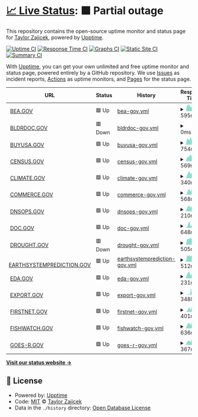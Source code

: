 # [📈 Live Status](https://taylor-work.github.io/10x-uptime): <!--live status--> **🟧 Partial outage**

This repository contains the open-source uptime monitor and status page for [Taylor Zajicek](https://taylor-work.github.io/10x-uptime), powered by [Upptime](https://github.com/upptime/upptime).

[![Uptime CI](https://github.com/taylor-work/10x-uptime/workflows/Uptime%20CI/badge.svg)](https://github.com/upptime/upptime/actions?query=workflow%3A%22Uptime+CI%22)
[![Response Time CI](https://github.com/taylor-work/10x-uptime/workflows/Response%20Time%20CI/badge.svg)](https://github.com/upptime/upptime/actions?query=workflow%3A%22Response+Time+CI%22)
[![Graphs CI](https://github.com/taylor-work/10x-uptime/workflows/Graphs%20CI/badge.svg)](https://github.com/upptime/upptime/actions?query=workflow%3A%22Graphs+CI%22)
[![Static Site CI](https://github.com/taylor-work/10x-uptime/workflows/Static%20Site%20CI/badge.svg)](https://github.com/upptime/upptime/actions?query=workflow%3A%22Static+Site+CI%22)
[![Summary CI](https://github.com/taylor-work/10x-uptime/workflows/Summary%20CI/badge.svg)](https://github.com/upptime/upptime/actions?query=workflow%3A%22Summary+CI%22)

With [Upptime](https://upptime.js.org), you can get your own unlimited and free uptime monitor and status page, powered entirely by a GitHub repository. We use [Issues](https://github.com/taylor-work/10x-uptime/issues) as incident reports, [Actions](https://github.com/taylor-work/10x-uptime/actions) as uptime monitors, and [Pages](https://taylor-work.github.io/10x-uptime) for the status page.

<!--start: status pages-->
<!-- This summary is generated by Upptime (https://github.com/upptime/upptime) -->
<!-- Do not edit this manually, your changes will be overwritten -->
<!-- prettier-ignore -->
| URL | Status | History | Response Time | Uptime |
| --- | ------ | ------- | ------------- | ------ |
| <img alt="" src="https://favicons.githubusercontent.com/bea.gov" height="13"> [BEA.GOV](https://BEA.GOV) | 🟩 Up | [bea-gov.yml](https://github.com/taylor-work/10x-uptime/commits/HEAD/history/bea-gov.yml) | <details><summary><img alt="Response time graph" src="./graphs/bea-gov/response-time-week.png" height="20"> 595ms</summary><br><a href="https://taylor-work.github.io/10x-uptime/history/bea-gov"><img alt="Response time 466" src="https://img.shields.io/endpoint?url=https%3A%2F%2Fraw.githubusercontent.com%2Ftaylor-work%2F10x-uptime%2FHEAD%2Fapi%2Fbea-gov%2Fresponse-time.json"></a><br><a href="https://taylor-work.github.io/10x-uptime/history/bea-gov"><img alt="24-hour response time 654" src="https://img.shields.io/endpoint?url=https%3A%2F%2Fraw.githubusercontent.com%2Ftaylor-work%2F10x-uptime%2FHEAD%2Fapi%2Fbea-gov%2Fresponse-time-day.json"></a><br><a href="https://taylor-work.github.io/10x-uptime/history/bea-gov"><img alt="7-day response time 595" src="https://img.shields.io/endpoint?url=https%3A%2F%2Fraw.githubusercontent.com%2Ftaylor-work%2F10x-uptime%2FHEAD%2Fapi%2Fbea-gov%2Fresponse-time-week.json"></a><br><a href="https://taylor-work.github.io/10x-uptime/history/bea-gov"><img alt="30-day response time 466" src="https://img.shields.io/endpoint?url=https%3A%2F%2Fraw.githubusercontent.com%2Ftaylor-work%2F10x-uptime%2FHEAD%2Fapi%2Fbea-gov%2Fresponse-time-month.json"></a><br><a href="https://taylor-work.github.io/10x-uptime/history/bea-gov"><img alt="1-year response time 466" src="https://img.shields.io/endpoint?url=https%3A%2F%2Fraw.githubusercontent.com%2Ftaylor-work%2F10x-uptime%2FHEAD%2Fapi%2Fbea-gov%2Fresponse-time-year.json"></a></details> | <details><summary><a href="https://taylor-work.github.io/10x-uptime/history/bea-gov">0.00%</a></summary><a href="https://taylor-work.github.io/10x-uptime/history/bea-gov"><img alt="All-time uptime 0.00%" src="https://img.shields.io/endpoint?url=https%3A%2F%2Fraw.githubusercontent.com%2Ftaylor-work%2F10x-uptime%2FHEAD%2Fapi%2Fbea-gov%2Fuptime.json"></a><br><a href="https://taylor-work.github.io/10x-uptime/history/bea-gov"><img alt="24-hour uptime 0.00%" src="https://img.shields.io/endpoint?url=https%3A%2F%2Fraw.githubusercontent.com%2Ftaylor-work%2F10x-uptime%2FHEAD%2Fapi%2Fbea-gov%2Fuptime-day.json"></a><br><a href="https://taylor-work.github.io/10x-uptime/history/bea-gov"><img alt="7-day uptime 0.00%" src="https://img.shields.io/endpoint?url=https%3A%2F%2Fraw.githubusercontent.com%2Ftaylor-work%2F10x-uptime%2FHEAD%2Fapi%2Fbea-gov%2Fuptime-week.json"></a><br><a href="https://taylor-work.github.io/10x-uptime/history/bea-gov"><img alt="30-day uptime 0.00%" src="https://img.shields.io/endpoint?url=https%3A%2F%2Fraw.githubusercontent.com%2Ftaylor-work%2F10x-uptime%2FHEAD%2Fapi%2Fbea-gov%2Fuptime-month.json"></a><br><a href="https://taylor-work.github.io/10x-uptime/history/bea-gov"><img alt="1-year uptime 0.00%" src="https://img.shields.io/endpoint?url=https%3A%2F%2Fraw.githubusercontent.com%2Ftaylor-work%2F10x-uptime%2FHEAD%2Fapi%2Fbea-gov%2Fuptime-year.json"></a></details>
| <img alt="" src="https://favicons.githubusercontent.com/bldrdoc.gov" height="13"> [BLDRDOC.GOV](https://BLDRDOC.GOV) | 🟥 Down | [bldrdoc-gov.yml](https://github.com/taylor-work/10x-uptime/commits/HEAD/history/bldrdoc-gov.yml) | <details><summary><img alt="Response time graph" src="./graphs/bldrdoc-gov/response-time-week.png" height="20"> 0ms</summary><br><a href="https://taylor-work.github.io/10x-uptime/history/bldrdoc-gov"><img alt="Response time 0" src="https://img.shields.io/endpoint?url=https%3A%2F%2Fraw.githubusercontent.com%2Ftaylor-work%2F10x-uptime%2FHEAD%2Fapi%2Fbldrdoc-gov%2Fresponse-time.json"></a><br><a href="https://taylor-work.github.io/10x-uptime/history/bldrdoc-gov"><img alt="24-hour response time 0" src="https://img.shields.io/endpoint?url=https%3A%2F%2Fraw.githubusercontent.com%2Ftaylor-work%2F10x-uptime%2FHEAD%2Fapi%2Fbldrdoc-gov%2Fresponse-time-day.json"></a><br><a href="https://taylor-work.github.io/10x-uptime/history/bldrdoc-gov"><img alt="7-day response time 0" src="https://img.shields.io/endpoint?url=https%3A%2F%2Fraw.githubusercontent.com%2Ftaylor-work%2F10x-uptime%2FHEAD%2Fapi%2Fbldrdoc-gov%2Fresponse-time-week.json"></a><br><a href="https://taylor-work.github.io/10x-uptime/history/bldrdoc-gov"><img alt="30-day response time 0" src="https://img.shields.io/endpoint?url=https%3A%2F%2Fraw.githubusercontent.com%2Ftaylor-work%2F10x-uptime%2FHEAD%2Fapi%2Fbldrdoc-gov%2Fresponse-time-month.json"></a><br><a href="https://taylor-work.github.io/10x-uptime/history/bldrdoc-gov"><img alt="1-year response time 0" src="https://img.shields.io/endpoint?url=https%3A%2F%2Fraw.githubusercontent.com%2Ftaylor-work%2F10x-uptime%2FHEAD%2Fapi%2Fbldrdoc-gov%2Fresponse-time-year.json"></a></details> | <details><summary><a href="https://taylor-work.github.io/10x-uptime/history/bldrdoc-gov">0.00%</a></summary><a href="https://taylor-work.github.io/10x-uptime/history/bldrdoc-gov"><img alt="All-time uptime 0.00%" src="https://img.shields.io/endpoint?url=https%3A%2F%2Fraw.githubusercontent.com%2Ftaylor-work%2F10x-uptime%2FHEAD%2Fapi%2Fbldrdoc-gov%2Fuptime.json"></a><br><a href="https://taylor-work.github.io/10x-uptime/history/bldrdoc-gov"><img alt="24-hour uptime 0.00%" src="https://img.shields.io/endpoint?url=https%3A%2F%2Fraw.githubusercontent.com%2Ftaylor-work%2F10x-uptime%2FHEAD%2Fapi%2Fbldrdoc-gov%2Fuptime-day.json"></a><br><a href="https://taylor-work.github.io/10x-uptime/history/bldrdoc-gov"><img alt="7-day uptime 0.00%" src="https://img.shields.io/endpoint?url=https%3A%2F%2Fraw.githubusercontent.com%2Ftaylor-work%2F10x-uptime%2FHEAD%2Fapi%2Fbldrdoc-gov%2Fuptime-week.json"></a><br><a href="https://taylor-work.github.io/10x-uptime/history/bldrdoc-gov"><img alt="30-day uptime 0.00%" src="https://img.shields.io/endpoint?url=https%3A%2F%2Fraw.githubusercontent.com%2Ftaylor-work%2F10x-uptime%2FHEAD%2Fapi%2Fbldrdoc-gov%2Fuptime-month.json"></a><br><a href="https://taylor-work.github.io/10x-uptime/history/bldrdoc-gov"><img alt="1-year uptime 0.00%" src="https://img.shields.io/endpoint?url=https%3A%2F%2Fraw.githubusercontent.com%2Ftaylor-work%2F10x-uptime%2FHEAD%2Fapi%2Fbldrdoc-gov%2Fuptime-year.json"></a></details>
| <img alt="" src="https://favicons.githubusercontent.com/buyusa.gov" height="13"> [BUYUSA.GOV](https://BUYUSA.GOV) | 🟩 Up | [buyusa-gov.yml](https://github.com/taylor-work/10x-uptime/commits/HEAD/history/buyusa-gov.yml) | <details><summary><img alt="Response time graph" src="./graphs/buyusa-gov/response-time-week.png" height="20"> 754ms</summary><br><a href="https://taylor-work.github.io/10x-uptime/history/buyusa-gov"><img alt="Response time 470" src="https://img.shields.io/endpoint?url=https%3A%2F%2Fraw.githubusercontent.com%2Ftaylor-work%2F10x-uptime%2FHEAD%2Fapi%2Fbuyusa-gov%2Fresponse-time.json"></a><br><a href="https://taylor-work.github.io/10x-uptime/history/buyusa-gov"><img alt="24-hour response time 652" src="https://img.shields.io/endpoint?url=https%3A%2F%2Fraw.githubusercontent.com%2Ftaylor-work%2F10x-uptime%2FHEAD%2Fapi%2Fbuyusa-gov%2Fresponse-time-day.json"></a><br><a href="https://taylor-work.github.io/10x-uptime/history/buyusa-gov"><img alt="7-day response time 754" src="https://img.shields.io/endpoint?url=https%3A%2F%2Fraw.githubusercontent.com%2Ftaylor-work%2F10x-uptime%2FHEAD%2Fapi%2Fbuyusa-gov%2Fresponse-time-week.json"></a><br><a href="https://taylor-work.github.io/10x-uptime/history/buyusa-gov"><img alt="30-day response time 470" src="https://img.shields.io/endpoint?url=https%3A%2F%2Fraw.githubusercontent.com%2Ftaylor-work%2F10x-uptime%2FHEAD%2Fapi%2Fbuyusa-gov%2Fresponse-time-month.json"></a><br><a href="https://taylor-work.github.io/10x-uptime/history/buyusa-gov"><img alt="1-year response time 470" src="https://img.shields.io/endpoint?url=https%3A%2F%2Fraw.githubusercontent.com%2Ftaylor-work%2F10x-uptime%2FHEAD%2Fapi%2Fbuyusa-gov%2Fresponse-time-year.json"></a></details> | <details><summary><a href="https://taylor-work.github.io/10x-uptime/history/buyusa-gov">0.00%</a></summary><a href="https://taylor-work.github.io/10x-uptime/history/buyusa-gov"><img alt="All-time uptime 0.00%" src="https://img.shields.io/endpoint?url=https%3A%2F%2Fraw.githubusercontent.com%2Ftaylor-work%2F10x-uptime%2FHEAD%2Fapi%2Fbuyusa-gov%2Fuptime.json"></a><br><a href="https://taylor-work.github.io/10x-uptime/history/buyusa-gov"><img alt="24-hour uptime 0.00%" src="https://img.shields.io/endpoint?url=https%3A%2F%2Fraw.githubusercontent.com%2Ftaylor-work%2F10x-uptime%2FHEAD%2Fapi%2Fbuyusa-gov%2Fuptime-day.json"></a><br><a href="https://taylor-work.github.io/10x-uptime/history/buyusa-gov"><img alt="7-day uptime 0.00%" src="https://img.shields.io/endpoint?url=https%3A%2F%2Fraw.githubusercontent.com%2Ftaylor-work%2F10x-uptime%2FHEAD%2Fapi%2Fbuyusa-gov%2Fuptime-week.json"></a><br><a href="https://taylor-work.github.io/10x-uptime/history/buyusa-gov"><img alt="30-day uptime 0.00%" src="https://img.shields.io/endpoint?url=https%3A%2F%2Fraw.githubusercontent.com%2Ftaylor-work%2F10x-uptime%2FHEAD%2Fapi%2Fbuyusa-gov%2Fuptime-month.json"></a><br><a href="https://taylor-work.github.io/10x-uptime/history/buyusa-gov"><img alt="1-year uptime 0.00%" src="https://img.shields.io/endpoint?url=https%3A%2F%2Fraw.githubusercontent.com%2Ftaylor-work%2F10x-uptime%2FHEAD%2Fapi%2Fbuyusa-gov%2Fuptime-year.json"></a></details>
| <img alt="" src="https://favicons.githubusercontent.com/census.gov" height="13"> [CENSUS.GOV](https://CENSUS.GOV) | 🟩 Up | [census-gov.yml](https://github.com/taylor-work/10x-uptime/commits/HEAD/history/census-gov.yml) | <details><summary><img alt="Response time graph" src="./graphs/census-gov/response-time-week.png" height="20"> 569ms</summary><br><a href="https://taylor-work.github.io/10x-uptime/history/census-gov"><img alt="Response time 412" src="https://img.shields.io/endpoint?url=https%3A%2F%2Fraw.githubusercontent.com%2Ftaylor-work%2F10x-uptime%2FHEAD%2Fapi%2Fcensus-gov%2Fresponse-time.json"></a><br><a href="https://taylor-work.github.io/10x-uptime/history/census-gov"><img alt="24-hour response time 494" src="https://img.shields.io/endpoint?url=https%3A%2F%2Fraw.githubusercontent.com%2Ftaylor-work%2F10x-uptime%2FHEAD%2Fapi%2Fcensus-gov%2Fresponse-time-day.json"></a><br><a href="https://taylor-work.github.io/10x-uptime/history/census-gov"><img alt="7-day response time 569" src="https://img.shields.io/endpoint?url=https%3A%2F%2Fraw.githubusercontent.com%2Ftaylor-work%2F10x-uptime%2FHEAD%2Fapi%2Fcensus-gov%2Fresponse-time-week.json"></a><br><a href="https://taylor-work.github.io/10x-uptime/history/census-gov"><img alt="30-day response time 412" src="https://img.shields.io/endpoint?url=https%3A%2F%2Fraw.githubusercontent.com%2Ftaylor-work%2F10x-uptime%2FHEAD%2Fapi%2Fcensus-gov%2Fresponse-time-month.json"></a><br><a href="https://taylor-work.github.io/10x-uptime/history/census-gov"><img alt="1-year response time 412" src="https://img.shields.io/endpoint?url=https%3A%2F%2Fraw.githubusercontent.com%2Ftaylor-work%2F10x-uptime%2FHEAD%2Fapi%2Fcensus-gov%2Fresponse-time-year.json"></a></details> | <details><summary><a href="https://taylor-work.github.io/10x-uptime/history/census-gov">0.00%</a></summary><a href="https://taylor-work.github.io/10x-uptime/history/census-gov"><img alt="All-time uptime 0.00%" src="https://img.shields.io/endpoint?url=https%3A%2F%2Fraw.githubusercontent.com%2Ftaylor-work%2F10x-uptime%2FHEAD%2Fapi%2Fcensus-gov%2Fuptime.json"></a><br><a href="https://taylor-work.github.io/10x-uptime/history/census-gov"><img alt="24-hour uptime 0.00%" src="https://img.shields.io/endpoint?url=https%3A%2F%2Fraw.githubusercontent.com%2Ftaylor-work%2F10x-uptime%2FHEAD%2Fapi%2Fcensus-gov%2Fuptime-day.json"></a><br><a href="https://taylor-work.github.io/10x-uptime/history/census-gov"><img alt="7-day uptime 0.00%" src="https://img.shields.io/endpoint?url=https%3A%2F%2Fraw.githubusercontent.com%2Ftaylor-work%2F10x-uptime%2FHEAD%2Fapi%2Fcensus-gov%2Fuptime-week.json"></a><br><a href="https://taylor-work.github.io/10x-uptime/history/census-gov"><img alt="30-day uptime 0.00%" src="https://img.shields.io/endpoint?url=https%3A%2F%2Fraw.githubusercontent.com%2Ftaylor-work%2F10x-uptime%2FHEAD%2Fapi%2Fcensus-gov%2Fuptime-month.json"></a><br><a href="https://taylor-work.github.io/10x-uptime/history/census-gov"><img alt="1-year uptime 0.00%" src="https://img.shields.io/endpoint?url=https%3A%2F%2Fraw.githubusercontent.com%2Ftaylor-work%2F10x-uptime%2FHEAD%2Fapi%2Fcensus-gov%2Fuptime-year.json"></a></details>
| <img alt="" src="https://favicons.githubusercontent.com/climate.gov" height="13"> [CLIMATE.GOV](https://CLIMATE.GOV) | 🟩 Up | [climate-gov.yml](https://github.com/taylor-work/10x-uptime/commits/HEAD/history/climate-gov.yml) | <details><summary><img alt="Response time graph" src="./graphs/climate-gov/response-time-week.png" height="20"> 340ms</summary><br><a href="https://taylor-work.github.io/10x-uptime/history/climate-gov"><img alt="Response time 250" src="https://img.shields.io/endpoint?url=https%3A%2F%2Fraw.githubusercontent.com%2Ftaylor-work%2F10x-uptime%2FHEAD%2Fapi%2Fclimate-gov%2Fresponse-time.json"></a><br><a href="https://taylor-work.github.io/10x-uptime/history/climate-gov"><img alt="24-hour response time 357" src="https://img.shields.io/endpoint?url=https%3A%2F%2Fraw.githubusercontent.com%2Ftaylor-work%2F10x-uptime%2FHEAD%2Fapi%2Fclimate-gov%2Fresponse-time-day.json"></a><br><a href="https://taylor-work.github.io/10x-uptime/history/climate-gov"><img alt="7-day response time 340" src="https://img.shields.io/endpoint?url=https%3A%2F%2Fraw.githubusercontent.com%2Ftaylor-work%2F10x-uptime%2FHEAD%2Fapi%2Fclimate-gov%2Fresponse-time-week.json"></a><br><a href="https://taylor-work.github.io/10x-uptime/history/climate-gov"><img alt="30-day response time 250" src="https://img.shields.io/endpoint?url=https%3A%2F%2Fraw.githubusercontent.com%2Ftaylor-work%2F10x-uptime%2FHEAD%2Fapi%2Fclimate-gov%2Fresponse-time-month.json"></a><br><a href="https://taylor-work.github.io/10x-uptime/history/climate-gov"><img alt="1-year response time 250" src="https://img.shields.io/endpoint?url=https%3A%2F%2Fraw.githubusercontent.com%2Ftaylor-work%2F10x-uptime%2FHEAD%2Fapi%2Fclimate-gov%2Fresponse-time-year.json"></a></details> | <details><summary><a href="https://taylor-work.github.io/10x-uptime/history/climate-gov">0.00%</a></summary><a href="https://taylor-work.github.io/10x-uptime/history/climate-gov"><img alt="All-time uptime 0.00%" src="https://img.shields.io/endpoint?url=https%3A%2F%2Fraw.githubusercontent.com%2Ftaylor-work%2F10x-uptime%2FHEAD%2Fapi%2Fclimate-gov%2Fuptime.json"></a><br><a href="https://taylor-work.github.io/10x-uptime/history/climate-gov"><img alt="24-hour uptime 0.00%" src="https://img.shields.io/endpoint?url=https%3A%2F%2Fraw.githubusercontent.com%2Ftaylor-work%2F10x-uptime%2FHEAD%2Fapi%2Fclimate-gov%2Fuptime-day.json"></a><br><a href="https://taylor-work.github.io/10x-uptime/history/climate-gov"><img alt="7-day uptime 0.00%" src="https://img.shields.io/endpoint?url=https%3A%2F%2Fraw.githubusercontent.com%2Ftaylor-work%2F10x-uptime%2FHEAD%2Fapi%2Fclimate-gov%2Fuptime-week.json"></a><br><a href="https://taylor-work.github.io/10x-uptime/history/climate-gov"><img alt="30-day uptime 0.00%" src="https://img.shields.io/endpoint?url=https%3A%2F%2Fraw.githubusercontent.com%2Ftaylor-work%2F10x-uptime%2FHEAD%2Fapi%2Fclimate-gov%2Fuptime-month.json"></a><br><a href="https://taylor-work.github.io/10x-uptime/history/climate-gov"><img alt="1-year uptime 0.00%" src="https://img.shields.io/endpoint?url=https%3A%2F%2Fraw.githubusercontent.com%2Ftaylor-work%2F10x-uptime%2FHEAD%2Fapi%2Fclimate-gov%2Fuptime-year.json"></a></details>
| <img alt="" src="https://favicons.githubusercontent.com/commerce.gov" height="13"> [COMMERCE.GOV](https://COMMERCE.GOV) | 🟩 Up | [commerce-gov.yml](https://github.com/taylor-work/10x-uptime/commits/HEAD/history/commerce-gov.yml) | <details><summary><img alt="Response time graph" src="./graphs/commerce-gov/response-time-week.png" height="20"> 568ms</summary><br><a href="https://taylor-work.github.io/10x-uptime/history/commerce-gov"><img alt="Response time 410" src="https://img.shields.io/endpoint?url=https%3A%2F%2Fraw.githubusercontent.com%2Ftaylor-work%2F10x-uptime%2FHEAD%2Fapi%2Fcommerce-gov%2Fresponse-time.json"></a><br><a href="https://taylor-work.github.io/10x-uptime/history/commerce-gov"><img alt="24-hour response time 730" src="https://img.shields.io/endpoint?url=https%3A%2F%2Fraw.githubusercontent.com%2Ftaylor-work%2F10x-uptime%2FHEAD%2Fapi%2Fcommerce-gov%2Fresponse-time-day.json"></a><br><a href="https://taylor-work.github.io/10x-uptime/history/commerce-gov"><img alt="7-day response time 568" src="https://img.shields.io/endpoint?url=https%3A%2F%2Fraw.githubusercontent.com%2Ftaylor-work%2F10x-uptime%2FHEAD%2Fapi%2Fcommerce-gov%2Fresponse-time-week.json"></a><br><a href="https://taylor-work.github.io/10x-uptime/history/commerce-gov"><img alt="30-day response time 410" src="https://img.shields.io/endpoint?url=https%3A%2F%2Fraw.githubusercontent.com%2Ftaylor-work%2F10x-uptime%2FHEAD%2Fapi%2Fcommerce-gov%2Fresponse-time-month.json"></a><br><a href="https://taylor-work.github.io/10x-uptime/history/commerce-gov"><img alt="1-year response time 410" src="https://img.shields.io/endpoint?url=https%3A%2F%2Fraw.githubusercontent.com%2Ftaylor-work%2F10x-uptime%2FHEAD%2Fapi%2Fcommerce-gov%2Fresponse-time-year.json"></a></details> | <details><summary><a href="https://taylor-work.github.io/10x-uptime/history/commerce-gov">0.00%</a></summary><a href="https://taylor-work.github.io/10x-uptime/history/commerce-gov"><img alt="All-time uptime 0.00%" src="https://img.shields.io/endpoint?url=https%3A%2F%2Fraw.githubusercontent.com%2Ftaylor-work%2F10x-uptime%2FHEAD%2Fapi%2Fcommerce-gov%2Fuptime.json"></a><br><a href="https://taylor-work.github.io/10x-uptime/history/commerce-gov"><img alt="24-hour uptime 0.00%" src="https://img.shields.io/endpoint?url=https%3A%2F%2Fraw.githubusercontent.com%2Ftaylor-work%2F10x-uptime%2FHEAD%2Fapi%2Fcommerce-gov%2Fuptime-day.json"></a><br><a href="https://taylor-work.github.io/10x-uptime/history/commerce-gov"><img alt="7-day uptime 0.00%" src="https://img.shields.io/endpoint?url=https%3A%2F%2Fraw.githubusercontent.com%2Ftaylor-work%2F10x-uptime%2FHEAD%2Fapi%2Fcommerce-gov%2Fuptime-week.json"></a><br><a href="https://taylor-work.github.io/10x-uptime/history/commerce-gov"><img alt="30-day uptime 0.00%" src="https://img.shields.io/endpoint?url=https%3A%2F%2Fraw.githubusercontent.com%2Ftaylor-work%2F10x-uptime%2FHEAD%2Fapi%2Fcommerce-gov%2Fuptime-month.json"></a><br><a href="https://taylor-work.github.io/10x-uptime/history/commerce-gov"><img alt="1-year uptime 0.00%" src="https://img.shields.io/endpoint?url=https%3A%2F%2Fraw.githubusercontent.com%2Ftaylor-work%2F10x-uptime%2FHEAD%2Fapi%2Fcommerce-gov%2Fuptime-year.json"></a></details>
| <img alt="" src="https://favicons.githubusercontent.com/dnsops.gov" height="13"> [DNSOPS.GOV](https://DNSOPS.GOV) | 🟩 Up | [dnsops-gov.yml](https://github.com/taylor-work/10x-uptime/commits/HEAD/history/dnsops-gov.yml) | <details><summary><img alt="Response time graph" src="./graphs/dnsops-gov/response-time-week.png" height="20"> 210ms</summary><br><a href="https://taylor-work.github.io/10x-uptime/history/dnsops-gov"><img alt="Response time 166" src="https://img.shields.io/endpoint?url=https%3A%2F%2Fraw.githubusercontent.com%2Ftaylor-work%2F10x-uptime%2FHEAD%2Fapi%2Fdnsops-gov%2Fresponse-time.json"></a><br><a href="https://taylor-work.github.io/10x-uptime/history/dnsops-gov"><img alt="24-hour response time 227" src="https://img.shields.io/endpoint?url=https%3A%2F%2Fraw.githubusercontent.com%2Ftaylor-work%2F10x-uptime%2FHEAD%2Fapi%2Fdnsops-gov%2Fresponse-time-day.json"></a><br><a href="https://taylor-work.github.io/10x-uptime/history/dnsops-gov"><img alt="7-day response time 210" src="https://img.shields.io/endpoint?url=https%3A%2F%2Fraw.githubusercontent.com%2Ftaylor-work%2F10x-uptime%2FHEAD%2Fapi%2Fdnsops-gov%2Fresponse-time-week.json"></a><br><a href="https://taylor-work.github.io/10x-uptime/history/dnsops-gov"><img alt="30-day response time 166" src="https://img.shields.io/endpoint?url=https%3A%2F%2Fraw.githubusercontent.com%2Ftaylor-work%2F10x-uptime%2FHEAD%2Fapi%2Fdnsops-gov%2Fresponse-time-month.json"></a><br><a href="https://taylor-work.github.io/10x-uptime/history/dnsops-gov"><img alt="1-year response time 166" src="https://img.shields.io/endpoint?url=https%3A%2F%2Fraw.githubusercontent.com%2Ftaylor-work%2F10x-uptime%2FHEAD%2Fapi%2Fdnsops-gov%2Fresponse-time-year.json"></a></details> | <details><summary><a href="https://taylor-work.github.io/10x-uptime/history/dnsops-gov">0.00%</a></summary><a href="https://taylor-work.github.io/10x-uptime/history/dnsops-gov"><img alt="All-time uptime 0.00%" src="https://img.shields.io/endpoint?url=https%3A%2F%2Fraw.githubusercontent.com%2Ftaylor-work%2F10x-uptime%2FHEAD%2Fapi%2Fdnsops-gov%2Fuptime.json"></a><br><a href="https://taylor-work.github.io/10x-uptime/history/dnsops-gov"><img alt="24-hour uptime 0.00%" src="https://img.shields.io/endpoint?url=https%3A%2F%2Fraw.githubusercontent.com%2Ftaylor-work%2F10x-uptime%2FHEAD%2Fapi%2Fdnsops-gov%2Fuptime-day.json"></a><br><a href="https://taylor-work.github.io/10x-uptime/history/dnsops-gov"><img alt="7-day uptime 0.00%" src="https://img.shields.io/endpoint?url=https%3A%2F%2Fraw.githubusercontent.com%2Ftaylor-work%2F10x-uptime%2FHEAD%2Fapi%2Fdnsops-gov%2Fuptime-week.json"></a><br><a href="https://taylor-work.github.io/10x-uptime/history/dnsops-gov"><img alt="30-day uptime 0.00%" src="https://img.shields.io/endpoint?url=https%3A%2F%2Fraw.githubusercontent.com%2Ftaylor-work%2F10x-uptime%2FHEAD%2Fapi%2Fdnsops-gov%2Fuptime-month.json"></a><br><a href="https://taylor-work.github.io/10x-uptime/history/dnsops-gov"><img alt="1-year uptime 0.00%" src="https://img.shields.io/endpoint?url=https%3A%2F%2Fraw.githubusercontent.com%2Ftaylor-work%2F10x-uptime%2FHEAD%2Fapi%2Fdnsops-gov%2Fuptime-year.json"></a></details>
| <img alt="" src="https://favicons.githubusercontent.com/doc.gov" height="13"> [DOC.GOV](https://DOC.GOV) | 🟩 Up | [doc-gov.yml](https://github.com/taylor-work/10x-uptime/commits/HEAD/history/doc-gov.yml) | <details><summary><img alt="Response time graph" src="./graphs/doc-gov/response-time-week.png" height="20"> 648ms</summary><br><a href="https://taylor-work.github.io/10x-uptime/history/doc-gov"><img alt="Response time 569" src="https://img.shields.io/endpoint?url=https%3A%2F%2Fraw.githubusercontent.com%2Ftaylor-work%2F10x-uptime%2FHEAD%2Fapi%2Fdoc-gov%2Fresponse-time.json"></a><br><a href="https://taylor-work.github.io/10x-uptime/history/doc-gov"><img alt="24-hour response time 678" src="https://img.shields.io/endpoint?url=https%3A%2F%2Fraw.githubusercontent.com%2Ftaylor-work%2F10x-uptime%2FHEAD%2Fapi%2Fdoc-gov%2Fresponse-time-day.json"></a><br><a href="https://taylor-work.github.io/10x-uptime/history/doc-gov"><img alt="7-day response time 648" src="https://img.shields.io/endpoint?url=https%3A%2F%2Fraw.githubusercontent.com%2Ftaylor-work%2F10x-uptime%2FHEAD%2Fapi%2Fdoc-gov%2Fresponse-time-week.json"></a><br><a href="https://taylor-work.github.io/10x-uptime/history/doc-gov"><img alt="30-day response time 569" src="https://img.shields.io/endpoint?url=https%3A%2F%2Fraw.githubusercontent.com%2Ftaylor-work%2F10x-uptime%2FHEAD%2Fapi%2Fdoc-gov%2Fresponse-time-month.json"></a><br><a href="https://taylor-work.github.io/10x-uptime/history/doc-gov"><img alt="1-year response time 569" src="https://img.shields.io/endpoint?url=https%3A%2F%2Fraw.githubusercontent.com%2Ftaylor-work%2F10x-uptime%2FHEAD%2Fapi%2Fdoc-gov%2Fresponse-time-year.json"></a></details> | <details><summary><a href="https://taylor-work.github.io/10x-uptime/history/doc-gov">0.00%</a></summary><a href="https://taylor-work.github.io/10x-uptime/history/doc-gov"><img alt="All-time uptime 0.00%" src="https://img.shields.io/endpoint?url=https%3A%2F%2Fraw.githubusercontent.com%2Ftaylor-work%2F10x-uptime%2FHEAD%2Fapi%2Fdoc-gov%2Fuptime.json"></a><br><a href="https://taylor-work.github.io/10x-uptime/history/doc-gov"><img alt="24-hour uptime 0.00%" src="https://img.shields.io/endpoint?url=https%3A%2F%2Fraw.githubusercontent.com%2Ftaylor-work%2F10x-uptime%2FHEAD%2Fapi%2Fdoc-gov%2Fuptime-day.json"></a><br><a href="https://taylor-work.github.io/10x-uptime/history/doc-gov"><img alt="7-day uptime 0.00%" src="https://img.shields.io/endpoint?url=https%3A%2F%2Fraw.githubusercontent.com%2Ftaylor-work%2F10x-uptime%2FHEAD%2Fapi%2Fdoc-gov%2Fuptime-week.json"></a><br><a href="https://taylor-work.github.io/10x-uptime/history/doc-gov"><img alt="30-day uptime 0.00%" src="https://img.shields.io/endpoint?url=https%3A%2F%2Fraw.githubusercontent.com%2Ftaylor-work%2F10x-uptime%2FHEAD%2Fapi%2Fdoc-gov%2Fuptime-month.json"></a><br><a href="https://taylor-work.github.io/10x-uptime/history/doc-gov"><img alt="1-year uptime 0.00%" src="https://img.shields.io/endpoint?url=https%3A%2F%2Fraw.githubusercontent.com%2Ftaylor-work%2F10x-uptime%2FHEAD%2Fapi%2Fdoc-gov%2Fuptime-year.json"></a></details>
| <img alt="" src="https://favicons.githubusercontent.com/drought.gov" height="13"> [DROUGHT.GOV](https://DROUGHT.GOV) | 🟥 Down | [drought-gov.yml](https://github.com/taylor-work/10x-uptime/commits/HEAD/history/drought-gov.yml) | <details><summary><img alt="Response time graph" src="./graphs/drought-gov/response-time-week.png" height="20"> 505ms</summary><br><a href="https://taylor-work.github.io/10x-uptime/history/drought-gov"><img alt="Response time 511" src="https://img.shields.io/endpoint?url=https%3A%2F%2Fraw.githubusercontent.com%2Ftaylor-work%2F10x-uptime%2FHEAD%2Fapi%2Fdrought-gov%2Fresponse-time.json"></a><br><a href="https://taylor-work.github.io/10x-uptime/history/drought-gov"><img alt="24-hour response time 535" src="https://img.shields.io/endpoint?url=https%3A%2F%2Fraw.githubusercontent.com%2Ftaylor-work%2F10x-uptime%2FHEAD%2Fapi%2Fdrought-gov%2Fresponse-time-day.json"></a><br><a href="https://taylor-work.github.io/10x-uptime/history/drought-gov"><img alt="7-day response time 505" src="https://img.shields.io/endpoint?url=https%3A%2F%2Fraw.githubusercontent.com%2Ftaylor-work%2F10x-uptime%2FHEAD%2Fapi%2Fdrought-gov%2Fresponse-time-week.json"></a><br><a href="https://taylor-work.github.io/10x-uptime/history/drought-gov"><img alt="30-day response time 511" src="https://img.shields.io/endpoint?url=https%3A%2F%2Fraw.githubusercontent.com%2Ftaylor-work%2F10x-uptime%2FHEAD%2Fapi%2Fdrought-gov%2Fresponse-time-month.json"></a><br><a href="https://taylor-work.github.io/10x-uptime/history/drought-gov"><img alt="1-year response time 511" src="https://img.shields.io/endpoint?url=https%3A%2F%2Fraw.githubusercontent.com%2Ftaylor-work%2F10x-uptime%2FHEAD%2Fapi%2Fdrought-gov%2Fresponse-time-year.json"></a></details> | <details><summary><a href="https://taylor-work.github.io/10x-uptime/history/drought-gov">0.00%</a></summary><a href="https://taylor-work.github.io/10x-uptime/history/drought-gov"><img alt="All-time uptime 0.00%" src="https://img.shields.io/endpoint?url=https%3A%2F%2Fraw.githubusercontent.com%2Ftaylor-work%2F10x-uptime%2FHEAD%2Fapi%2Fdrought-gov%2Fuptime.json"></a><br><a href="https://taylor-work.github.io/10x-uptime/history/drought-gov"><img alt="24-hour uptime 0.00%" src="https://img.shields.io/endpoint?url=https%3A%2F%2Fraw.githubusercontent.com%2Ftaylor-work%2F10x-uptime%2FHEAD%2Fapi%2Fdrought-gov%2Fuptime-day.json"></a><br><a href="https://taylor-work.github.io/10x-uptime/history/drought-gov"><img alt="7-day uptime 0.00%" src="https://img.shields.io/endpoint?url=https%3A%2F%2Fraw.githubusercontent.com%2Ftaylor-work%2F10x-uptime%2FHEAD%2Fapi%2Fdrought-gov%2Fuptime-week.json"></a><br><a href="https://taylor-work.github.io/10x-uptime/history/drought-gov"><img alt="30-day uptime 0.00%" src="https://img.shields.io/endpoint?url=https%3A%2F%2Fraw.githubusercontent.com%2Ftaylor-work%2F10x-uptime%2FHEAD%2Fapi%2Fdrought-gov%2Fuptime-month.json"></a><br><a href="https://taylor-work.github.io/10x-uptime/history/drought-gov"><img alt="1-year uptime 0.00%" src="https://img.shields.io/endpoint?url=https%3A%2F%2Fraw.githubusercontent.com%2Ftaylor-work%2F10x-uptime%2FHEAD%2Fapi%2Fdrought-gov%2Fuptime-year.json"></a></details>
| <img alt="" src="https://favicons.githubusercontent.com/earthsystemprediction.gov" height="13"> [EARTHSYSTEMPREDICTION.GOV](https://EARTHSYSTEMPREDICTION.GOV) | 🟩 Up | [earthsystemprediction-gov.yml](https://github.com/taylor-work/10x-uptime/commits/HEAD/history/earthsystemprediction-gov.yml) | <details><summary><img alt="Response time graph" src="./graphs/earthsystemprediction-gov/response-time-week.png" height="20"> 512ms</summary><br><a href="https://taylor-work.github.io/10x-uptime/history/earthsystemprediction-gov"><img alt="Response time 454" src="https://img.shields.io/endpoint?url=https%3A%2F%2Fraw.githubusercontent.com%2Ftaylor-work%2F10x-uptime%2FHEAD%2Fapi%2Fearthsystemprediction-gov%2Fresponse-time.json"></a><br><a href="https://taylor-work.github.io/10x-uptime/history/earthsystemprediction-gov"><img alt="24-hour response time 521" src="https://img.shields.io/endpoint?url=https%3A%2F%2Fraw.githubusercontent.com%2Ftaylor-work%2F10x-uptime%2FHEAD%2Fapi%2Fearthsystemprediction-gov%2Fresponse-time-day.json"></a><br><a href="https://taylor-work.github.io/10x-uptime/history/earthsystemprediction-gov"><img alt="7-day response time 512" src="https://img.shields.io/endpoint?url=https%3A%2F%2Fraw.githubusercontent.com%2Ftaylor-work%2F10x-uptime%2FHEAD%2Fapi%2Fearthsystemprediction-gov%2Fresponse-time-week.json"></a><br><a href="https://taylor-work.github.io/10x-uptime/history/earthsystemprediction-gov"><img alt="30-day response time 454" src="https://img.shields.io/endpoint?url=https%3A%2F%2Fraw.githubusercontent.com%2Ftaylor-work%2F10x-uptime%2FHEAD%2Fapi%2Fearthsystemprediction-gov%2Fresponse-time-month.json"></a><br><a href="https://taylor-work.github.io/10x-uptime/history/earthsystemprediction-gov"><img alt="1-year response time 454" src="https://img.shields.io/endpoint?url=https%3A%2F%2Fraw.githubusercontent.com%2Ftaylor-work%2F10x-uptime%2FHEAD%2Fapi%2Fearthsystemprediction-gov%2Fresponse-time-year.json"></a></details> | <details><summary><a href="https://taylor-work.github.io/10x-uptime/history/earthsystemprediction-gov">0.00%</a></summary><a href="https://taylor-work.github.io/10x-uptime/history/earthsystemprediction-gov"><img alt="All-time uptime 0.00%" src="https://img.shields.io/endpoint?url=https%3A%2F%2Fraw.githubusercontent.com%2Ftaylor-work%2F10x-uptime%2FHEAD%2Fapi%2Fearthsystemprediction-gov%2Fuptime.json"></a><br><a href="https://taylor-work.github.io/10x-uptime/history/earthsystemprediction-gov"><img alt="24-hour uptime 0.00%" src="https://img.shields.io/endpoint?url=https%3A%2F%2Fraw.githubusercontent.com%2Ftaylor-work%2F10x-uptime%2FHEAD%2Fapi%2Fearthsystemprediction-gov%2Fuptime-day.json"></a><br><a href="https://taylor-work.github.io/10x-uptime/history/earthsystemprediction-gov"><img alt="7-day uptime 0.00%" src="https://img.shields.io/endpoint?url=https%3A%2F%2Fraw.githubusercontent.com%2Ftaylor-work%2F10x-uptime%2FHEAD%2Fapi%2Fearthsystemprediction-gov%2Fuptime-week.json"></a><br><a href="https://taylor-work.github.io/10x-uptime/history/earthsystemprediction-gov"><img alt="30-day uptime 0.00%" src="https://img.shields.io/endpoint?url=https%3A%2F%2Fraw.githubusercontent.com%2Ftaylor-work%2F10x-uptime%2FHEAD%2Fapi%2Fearthsystemprediction-gov%2Fuptime-month.json"></a><br><a href="https://taylor-work.github.io/10x-uptime/history/earthsystemprediction-gov"><img alt="1-year uptime 0.00%" src="https://img.shields.io/endpoint?url=https%3A%2F%2Fraw.githubusercontent.com%2Ftaylor-work%2F10x-uptime%2FHEAD%2Fapi%2Fearthsystemprediction-gov%2Fuptime-year.json"></a></details>
| <img alt="" src="https://favicons.githubusercontent.com/eda.gov" height="13"> [EDA.GOV](https://EDA.GOV) | 🟩 Up | [eda-gov.yml](https://github.com/taylor-work/10x-uptime/commits/HEAD/history/eda-gov.yml) | <details><summary><img alt="Response time graph" src="./graphs/eda-gov/response-time-week.png" height="20"> 231ms</summary><br><a href="https://taylor-work.github.io/10x-uptime/history/eda-gov"><img alt="Response time 172" src="https://img.shields.io/endpoint?url=https%3A%2F%2Fraw.githubusercontent.com%2Ftaylor-work%2F10x-uptime%2FHEAD%2Fapi%2Feda-gov%2Fresponse-time.json"></a><br><a href="https://taylor-work.github.io/10x-uptime/history/eda-gov"><img alt="24-hour response time 249" src="https://img.shields.io/endpoint?url=https%3A%2F%2Fraw.githubusercontent.com%2Ftaylor-work%2F10x-uptime%2FHEAD%2Fapi%2Feda-gov%2Fresponse-time-day.json"></a><br><a href="https://taylor-work.github.io/10x-uptime/history/eda-gov"><img alt="7-day response time 231" src="https://img.shields.io/endpoint?url=https%3A%2F%2Fraw.githubusercontent.com%2Ftaylor-work%2F10x-uptime%2FHEAD%2Fapi%2Feda-gov%2Fresponse-time-week.json"></a><br><a href="https://taylor-work.github.io/10x-uptime/history/eda-gov"><img alt="30-day response time 172" src="https://img.shields.io/endpoint?url=https%3A%2F%2Fraw.githubusercontent.com%2Ftaylor-work%2F10x-uptime%2FHEAD%2Fapi%2Feda-gov%2Fresponse-time-month.json"></a><br><a href="https://taylor-work.github.io/10x-uptime/history/eda-gov"><img alt="1-year response time 172" src="https://img.shields.io/endpoint?url=https%3A%2F%2Fraw.githubusercontent.com%2Ftaylor-work%2F10x-uptime%2FHEAD%2Fapi%2Feda-gov%2Fresponse-time-year.json"></a></details> | <details><summary><a href="https://taylor-work.github.io/10x-uptime/history/eda-gov">0.00%</a></summary><a href="https://taylor-work.github.io/10x-uptime/history/eda-gov"><img alt="All-time uptime 0.00%" src="https://img.shields.io/endpoint?url=https%3A%2F%2Fraw.githubusercontent.com%2Ftaylor-work%2F10x-uptime%2FHEAD%2Fapi%2Feda-gov%2Fuptime.json"></a><br><a href="https://taylor-work.github.io/10x-uptime/history/eda-gov"><img alt="24-hour uptime 0.00%" src="https://img.shields.io/endpoint?url=https%3A%2F%2Fraw.githubusercontent.com%2Ftaylor-work%2F10x-uptime%2FHEAD%2Fapi%2Feda-gov%2Fuptime-day.json"></a><br><a href="https://taylor-work.github.io/10x-uptime/history/eda-gov"><img alt="7-day uptime 0.00%" src="https://img.shields.io/endpoint?url=https%3A%2F%2Fraw.githubusercontent.com%2Ftaylor-work%2F10x-uptime%2FHEAD%2Fapi%2Feda-gov%2Fuptime-week.json"></a><br><a href="https://taylor-work.github.io/10x-uptime/history/eda-gov"><img alt="30-day uptime 0.00%" src="https://img.shields.io/endpoint?url=https%3A%2F%2Fraw.githubusercontent.com%2Ftaylor-work%2F10x-uptime%2FHEAD%2Fapi%2Feda-gov%2Fuptime-month.json"></a><br><a href="https://taylor-work.github.io/10x-uptime/history/eda-gov"><img alt="1-year uptime 0.00%" src="https://img.shields.io/endpoint?url=https%3A%2F%2Fraw.githubusercontent.com%2Ftaylor-work%2F10x-uptime%2FHEAD%2Fapi%2Feda-gov%2Fuptime-year.json"></a></details>
| <img alt="" src="https://favicons.githubusercontent.com/export.gov" height="13"> [EXPORT.GOV](https://EXPORT.GOV) | 🟩 Up | [export-gov.yml](https://github.com/taylor-work/10x-uptime/commits/HEAD/history/export-gov.yml) | <details><summary><img alt="Response time graph" src="./graphs/export-gov/response-time-week.png" height="20"> 3480ms</summary><br><a href="https://taylor-work.github.io/10x-uptime/history/export-gov"><img alt="Response time 2257" src="https://img.shields.io/endpoint?url=https%3A%2F%2Fraw.githubusercontent.com%2Ftaylor-work%2F10x-uptime%2FHEAD%2Fapi%2Fexport-gov%2Fresponse-time.json"></a><br><a href="https://taylor-work.github.io/10x-uptime/history/export-gov"><img alt="24-hour response time 1287" src="https://img.shields.io/endpoint?url=https%3A%2F%2Fraw.githubusercontent.com%2Ftaylor-work%2F10x-uptime%2FHEAD%2Fapi%2Fexport-gov%2Fresponse-time-day.json"></a><br><a href="https://taylor-work.github.io/10x-uptime/history/export-gov"><img alt="7-day response time 3480" src="https://img.shields.io/endpoint?url=https%3A%2F%2Fraw.githubusercontent.com%2Ftaylor-work%2F10x-uptime%2FHEAD%2Fapi%2Fexport-gov%2Fresponse-time-week.json"></a><br><a href="https://taylor-work.github.io/10x-uptime/history/export-gov"><img alt="30-day response time 2257" src="https://img.shields.io/endpoint?url=https%3A%2F%2Fraw.githubusercontent.com%2Ftaylor-work%2F10x-uptime%2FHEAD%2Fapi%2Fexport-gov%2Fresponse-time-month.json"></a><br><a href="https://taylor-work.github.io/10x-uptime/history/export-gov"><img alt="1-year response time 2257" src="https://img.shields.io/endpoint?url=https%3A%2F%2Fraw.githubusercontent.com%2Ftaylor-work%2F10x-uptime%2FHEAD%2Fapi%2Fexport-gov%2Fresponse-time-year.json"></a></details> | <details><summary><a href="https://taylor-work.github.io/10x-uptime/history/export-gov">0.00%</a></summary><a href="https://taylor-work.github.io/10x-uptime/history/export-gov"><img alt="All-time uptime 0.00%" src="https://img.shields.io/endpoint?url=https%3A%2F%2Fraw.githubusercontent.com%2Ftaylor-work%2F10x-uptime%2FHEAD%2Fapi%2Fexport-gov%2Fuptime.json"></a><br><a href="https://taylor-work.github.io/10x-uptime/history/export-gov"><img alt="24-hour uptime 0.00%" src="https://img.shields.io/endpoint?url=https%3A%2F%2Fraw.githubusercontent.com%2Ftaylor-work%2F10x-uptime%2FHEAD%2Fapi%2Fexport-gov%2Fuptime-day.json"></a><br><a href="https://taylor-work.github.io/10x-uptime/history/export-gov"><img alt="7-day uptime 0.00%" src="https://img.shields.io/endpoint?url=https%3A%2F%2Fraw.githubusercontent.com%2Ftaylor-work%2F10x-uptime%2FHEAD%2Fapi%2Fexport-gov%2Fuptime-week.json"></a><br><a href="https://taylor-work.github.io/10x-uptime/history/export-gov"><img alt="30-day uptime 0.00%" src="https://img.shields.io/endpoint?url=https%3A%2F%2Fraw.githubusercontent.com%2Ftaylor-work%2F10x-uptime%2FHEAD%2Fapi%2Fexport-gov%2Fuptime-month.json"></a><br><a href="https://taylor-work.github.io/10x-uptime/history/export-gov"><img alt="1-year uptime 0.00%" src="https://img.shields.io/endpoint?url=https%3A%2F%2Fraw.githubusercontent.com%2Ftaylor-work%2F10x-uptime%2FHEAD%2Fapi%2Fexport-gov%2Fuptime-year.json"></a></details>
| <img alt="" src="https://favicons.githubusercontent.com/firstnet.gov" height="13"> [FIRSTNET.GOV](https://FIRSTNET.GOV) | 🟩 Up | [firstnet-gov.yml](https://github.com/taylor-work/10x-uptime/commits/HEAD/history/firstnet-gov.yml) | <details><summary><img alt="Response time graph" src="./graphs/firstnet-gov/response-time-week.png" height="20"> 401ms</summary><br><a href="https://taylor-work.github.io/10x-uptime/history/firstnet-gov"><img alt="Response time 294" src="https://img.shields.io/endpoint?url=https%3A%2F%2Fraw.githubusercontent.com%2Ftaylor-work%2F10x-uptime%2FHEAD%2Fapi%2Ffirstnet-gov%2Fresponse-time.json"></a><br><a href="https://taylor-work.github.io/10x-uptime/history/firstnet-gov"><img alt="24-hour response time 405" src="https://img.shields.io/endpoint?url=https%3A%2F%2Fraw.githubusercontent.com%2Ftaylor-work%2F10x-uptime%2FHEAD%2Fapi%2Ffirstnet-gov%2Fresponse-time-day.json"></a><br><a href="https://taylor-work.github.io/10x-uptime/history/firstnet-gov"><img alt="7-day response time 401" src="https://img.shields.io/endpoint?url=https%3A%2F%2Fraw.githubusercontent.com%2Ftaylor-work%2F10x-uptime%2FHEAD%2Fapi%2Ffirstnet-gov%2Fresponse-time-week.json"></a><br><a href="https://taylor-work.github.io/10x-uptime/history/firstnet-gov"><img alt="30-day response time 294" src="https://img.shields.io/endpoint?url=https%3A%2F%2Fraw.githubusercontent.com%2Ftaylor-work%2F10x-uptime%2FHEAD%2Fapi%2Ffirstnet-gov%2Fresponse-time-month.json"></a><br><a href="https://taylor-work.github.io/10x-uptime/history/firstnet-gov"><img alt="1-year response time 294" src="https://img.shields.io/endpoint?url=https%3A%2F%2Fraw.githubusercontent.com%2Ftaylor-work%2F10x-uptime%2FHEAD%2Fapi%2Ffirstnet-gov%2Fresponse-time-year.json"></a></details> | <details><summary><a href="https://taylor-work.github.io/10x-uptime/history/firstnet-gov">0.00%</a></summary><a href="https://taylor-work.github.io/10x-uptime/history/firstnet-gov"><img alt="All-time uptime 0.00%" src="https://img.shields.io/endpoint?url=https%3A%2F%2Fraw.githubusercontent.com%2Ftaylor-work%2F10x-uptime%2FHEAD%2Fapi%2Ffirstnet-gov%2Fuptime.json"></a><br><a href="https://taylor-work.github.io/10x-uptime/history/firstnet-gov"><img alt="24-hour uptime 0.00%" src="https://img.shields.io/endpoint?url=https%3A%2F%2Fraw.githubusercontent.com%2Ftaylor-work%2F10x-uptime%2FHEAD%2Fapi%2Ffirstnet-gov%2Fuptime-day.json"></a><br><a href="https://taylor-work.github.io/10x-uptime/history/firstnet-gov"><img alt="7-day uptime 0.00%" src="https://img.shields.io/endpoint?url=https%3A%2F%2Fraw.githubusercontent.com%2Ftaylor-work%2F10x-uptime%2FHEAD%2Fapi%2Ffirstnet-gov%2Fuptime-week.json"></a><br><a href="https://taylor-work.github.io/10x-uptime/history/firstnet-gov"><img alt="30-day uptime 0.00%" src="https://img.shields.io/endpoint?url=https%3A%2F%2Fraw.githubusercontent.com%2Ftaylor-work%2F10x-uptime%2FHEAD%2Fapi%2Ffirstnet-gov%2Fuptime-month.json"></a><br><a href="https://taylor-work.github.io/10x-uptime/history/firstnet-gov"><img alt="1-year uptime 0.00%" src="https://img.shields.io/endpoint?url=https%3A%2F%2Fraw.githubusercontent.com%2Ftaylor-work%2F10x-uptime%2FHEAD%2Fapi%2Ffirstnet-gov%2Fuptime-year.json"></a></details>
| <img alt="" src="https://favicons.githubusercontent.com/fishwatch.gov" height="13"> [FISHWATCH.GOV](https://FISHWATCH.GOV) | 🟩 Up | [fishwatch-gov.yml](https://github.com/taylor-work/10x-uptime/commits/HEAD/history/fishwatch-gov.yml) | <details><summary><img alt="Response time graph" src="./graphs/fishwatch-gov/response-time-week.png" height="20"> 636ms</summary><br><a href="https://taylor-work.github.io/10x-uptime/history/fishwatch-gov"><img alt="Response time 794" src="https://img.shields.io/endpoint?url=https%3A%2F%2Fraw.githubusercontent.com%2Ftaylor-work%2F10x-uptime%2FHEAD%2Fapi%2Ffishwatch-gov%2Fresponse-time.json"></a><br><a href="https://taylor-work.github.io/10x-uptime/history/fishwatch-gov"><img alt="24-hour response time 640" src="https://img.shields.io/endpoint?url=https%3A%2F%2Fraw.githubusercontent.com%2Ftaylor-work%2F10x-uptime%2FHEAD%2Fapi%2Ffishwatch-gov%2Fresponse-time-day.json"></a><br><a href="https://taylor-work.github.io/10x-uptime/history/fishwatch-gov"><img alt="7-day response time 636" src="https://img.shields.io/endpoint?url=https%3A%2F%2Fraw.githubusercontent.com%2Ftaylor-work%2F10x-uptime%2FHEAD%2Fapi%2Ffishwatch-gov%2Fresponse-time-week.json"></a><br><a href="https://taylor-work.github.io/10x-uptime/history/fishwatch-gov"><img alt="30-day response time 794" src="https://img.shields.io/endpoint?url=https%3A%2F%2Fraw.githubusercontent.com%2Ftaylor-work%2F10x-uptime%2FHEAD%2Fapi%2Ffishwatch-gov%2Fresponse-time-month.json"></a><br><a href="https://taylor-work.github.io/10x-uptime/history/fishwatch-gov"><img alt="1-year response time 794" src="https://img.shields.io/endpoint?url=https%3A%2F%2Fraw.githubusercontent.com%2Ftaylor-work%2F10x-uptime%2FHEAD%2Fapi%2Ffishwatch-gov%2Fresponse-time-year.json"></a></details> | <details><summary><a href="https://taylor-work.github.io/10x-uptime/history/fishwatch-gov">0.00%</a></summary><a href="https://taylor-work.github.io/10x-uptime/history/fishwatch-gov"><img alt="All-time uptime 0.00%" src="https://img.shields.io/endpoint?url=https%3A%2F%2Fraw.githubusercontent.com%2Ftaylor-work%2F10x-uptime%2FHEAD%2Fapi%2Ffishwatch-gov%2Fuptime.json"></a><br><a href="https://taylor-work.github.io/10x-uptime/history/fishwatch-gov"><img alt="24-hour uptime 0.00%" src="https://img.shields.io/endpoint?url=https%3A%2F%2Fraw.githubusercontent.com%2Ftaylor-work%2F10x-uptime%2FHEAD%2Fapi%2Ffishwatch-gov%2Fuptime-day.json"></a><br><a href="https://taylor-work.github.io/10x-uptime/history/fishwatch-gov"><img alt="7-day uptime 0.00%" src="https://img.shields.io/endpoint?url=https%3A%2F%2Fraw.githubusercontent.com%2Ftaylor-work%2F10x-uptime%2FHEAD%2Fapi%2Ffishwatch-gov%2Fuptime-week.json"></a><br><a href="https://taylor-work.github.io/10x-uptime/history/fishwatch-gov"><img alt="30-day uptime 0.00%" src="https://img.shields.io/endpoint?url=https%3A%2F%2Fraw.githubusercontent.com%2Ftaylor-work%2F10x-uptime%2FHEAD%2Fapi%2Ffishwatch-gov%2Fuptime-month.json"></a><br><a href="https://taylor-work.github.io/10x-uptime/history/fishwatch-gov"><img alt="1-year uptime 0.00%" src="https://img.shields.io/endpoint?url=https%3A%2F%2Fraw.githubusercontent.com%2Ftaylor-work%2F10x-uptime%2FHEAD%2Fapi%2Ffishwatch-gov%2Fuptime-year.json"></a></details>
| <img alt="" src="https://favicons.githubusercontent.com/goes-r.gov" height="13"> [GOES-R.GOV](https://GOES-R.GOV) | 🟩 Up | [goes-r-gov.yml](https://github.com/taylor-work/10x-uptime/commits/HEAD/history/goes-r-gov.yml) | <details><summary><img alt="Response time graph" src="./graphs/goes-r-gov/response-time-week.png" height="20"> 367ms</summary><br><a href="https://taylor-work.github.io/10x-uptime/history/goes-r-gov"><img alt="Response time 245" src="https://img.shields.io/endpoint?url=https%3A%2F%2Fraw.githubusercontent.com%2Ftaylor-work%2F10x-uptime%2FHEAD%2Fapi%2Fgoes-r-gov%2Fresponse-time.json"></a><br><a href="https://taylor-work.github.io/10x-uptime/history/goes-r-gov"><img alt="24-hour response time 417" src="https://img.shields.io/endpoint?url=https%3A%2F%2Fraw.githubusercontent.com%2Ftaylor-work%2F10x-uptime%2FHEAD%2Fapi%2Fgoes-r-gov%2Fresponse-time-day.json"></a><br><a href="https://taylor-work.github.io/10x-uptime/history/goes-r-gov"><img alt="7-day response time 367" src="https://img.shields.io/endpoint?url=https%3A%2F%2Fraw.githubusercontent.com%2Ftaylor-work%2F10x-uptime%2FHEAD%2Fapi%2Fgoes-r-gov%2Fresponse-time-week.json"></a><br><a href="https://taylor-work.github.io/10x-uptime/history/goes-r-gov"><img alt="30-day response time 245" src="https://img.shields.io/endpoint?url=https%3A%2F%2Fraw.githubusercontent.com%2Ftaylor-work%2F10x-uptime%2FHEAD%2Fapi%2Fgoes-r-gov%2Fresponse-time-month.json"></a><br><a href="https://taylor-work.github.io/10x-uptime/history/goes-r-gov"><img alt="1-year response time 245" src="https://img.shields.io/endpoint?url=https%3A%2F%2Fraw.githubusercontent.com%2Ftaylor-work%2F10x-uptime%2FHEAD%2Fapi%2Fgoes-r-gov%2Fresponse-time-year.json"></a></details> | <details><summary><a href="https://taylor-work.github.io/10x-uptime/history/goes-r-gov">0.00%</a></summary><a href="https://taylor-work.github.io/10x-uptime/history/goes-r-gov"><img alt="All-time uptime 0.00%" src="https://img.shields.io/endpoint?url=https%3A%2F%2Fraw.githubusercontent.com%2Ftaylor-work%2F10x-uptime%2FHEAD%2Fapi%2Fgoes-r-gov%2Fuptime.json"></a><br><a href="https://taylor-work.github.io/10x-uptime/history/goes-r-gov"><img alt="24-hour uptime 0.00%" src="https://img.shields.io/endpoint?url=https%3A%2F%2Fraw.githubusercontent.com%2Ftaylor-work%2F10x-uptime%2FHEAD%2Fapi%2Fgoes-r-gov%2Fuptime-day.json"></a><br><a href="https://taylor-work.github.io/10x-uptime/history/goes-r-gov"><img alt="7-day uptime 0.00%" src="https://img.shields.io/endpoint?url=https%3A%2F%2Fraw.githubusercontent.com%2Ftaylor-work%2F10x-uptime%2FHEAD%2Fapi%2Fgoes-r-gov%2Fuptime-week.json"></a><br><a href="https://taylor-work.github.io/10x-uptime/history/goes-r-gov"><img alt="30-day uptime 0.00%" src="https://img.shields.io/endpoint?url=https%3A%2F%2Fraw.githubusercontent.com%2Ftaylor-work%2F10x-uptime%2FHEAD%2Fapi%2Fgoes-r-gov%2Fuptime-month.json"></a><br><a href="https://taylor-work.github.io/10x-uptime/history/goes-r-gov"><img alt="1-year uptime 0.00%" src="https://img.shields.io/endpoint?url=https%3A%2F%2Fraw.githubusercontent.com%2Ftaylor-work%2F10x-uptime%2FHEAD%2Fapi%2Fgoes-r-gov%2Fuptime-year.json"></a></details>

<!--end: status pages-->

[**Visit our status website →**](https://taylor-work.github.io/10x-uptime)

## 📄 License

- Powered by: [Upptime](https://github.com/upptime/upptime)
- Code: [MIT](./LICENSE) © [Taylor Zajicek](https://taylor-work.github.io/10x-uptime)
- Data in the `./history` directory: [Open Database License](https://opendatacommons.org/licenses/odbl/1-0/)
